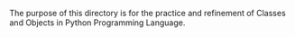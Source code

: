 The purpose of this directory is for the practice and refinement of Classes and Objects in Python Programming Language.
